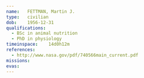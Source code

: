 ```yaml
---
name:	FETTMAN, Martin J.
type:	civilian
dob:	1956-12-31
qualifications:
  - BSc in animal nutrition
  - PhD in physiology
timeinspace:	14d0h12m
references:
  - http://www.nasa.gov/pdf/740566main_current.pdf
missions:
evas:
---
```

